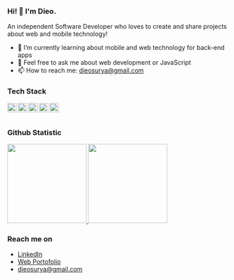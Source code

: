### Hi! 👋 I'm Dieo.

An independent Software Developer who loves to create and share projects about web and mobile technology!

- 🌱 I’m currently learning about mobile and web technology for back-end apps
- 💬 Feel free to ask me about web development or JavaScript
- 📫 How to reach me: dieosurya@gmail.com

### Tech Stack
  <a href="#"><img align="left" alt="JavaScript" title="JavaScript" width="21px" src="https://upload.wikimedia.org/wikipedia/commons/9/99/Unofficial_JavaScript_logo_2.svg" /></a>
  <a href="https://nodejs.org/"><img align="left" alt="NodeJS" title="NodeJS" width="21px" src="https://cdn-icons-png.flaticon.com/512/5968/5968322.png" /></a>
  <a href="https://reactjs.org/"><img align="left" alt="React" title="React" width="21px" src="https://cdn.worldvectorlogo.com/logos/react-2.svg" /></a>
  <a href="https://hapi.dev/"><img align="left" alt="Hapi" title="Hapi (NodeJS HTTP Framework)" width="21px" src="https://avatars.githubusercontent.com/u/3774533?s=200&v=4" /></a>
  <a href="https://nextjs.org/"><img align="left" alt="Next" title="Next (React SSR Framework)" width="21px" src="https://iconape.com/wp-content/files/gm/82643/svg/next-js.svg" /></a>
  <br>
  <br>
  
### Github Statistic
<p align="left">
<a href="https://github.com/dieosurya867">
  <img height="180em" src="https://github-readme-stats-eight-theta.vercel.app/api?username=dieosurya867&show_icons=true&theme=algolia&include_all_commits=true&count_private=true"/>
  <img height="180em" src="https://github-readme-stats-eight-theta.vercel.app/api/top-langs/?username=dieosurya867&layout=compact&langs_count=8&theme=algolia"/>
</a>
</p>

### Reach me on
- <a href="https://www.linkedin.com/in/dieo-surya-958b67291/">LinkedIn</a>
- <a href="https://dieosurya867.github.io">Web Portofolio</a>
- dieosurya@gmail.com
